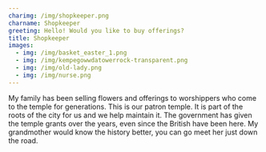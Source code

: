 ```yaml
---
charimg: /img/shopkeeper.png
charname: Shopkeeper
greeting: Hello! Would you like to buy offerings?
title: Shopkeeper
images:
  - img: /img/basket_easter_1.png
  - img: /img/kempegowwdatowerrock-transparent.png
  - img: /img/old-lady.png
  - img: /img/nurse.png
---
```

My family has been selling flowers and offerings to worshippers who come to the temple for generations. This is our patron temple. It is part of the roots of the city for us and we help maintain it. The government has given the temple grants over the years, even since the British have been here. My grandmother would know the history better, you can go meet her just down the road.